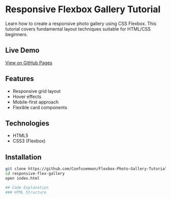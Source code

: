 # Responsive Flexbox Gallery Tutorial

Learn how to create a responsive photo gallery using CSS Flexbox. This tutorial covers fundamental layout techniques
suitable for HTML/CSS beginners.

## Live Demo
[View on GitHub Pages](https://github.com/Confusemoon/Flexbox-Photo-Gallery-Tutorial)

## Features
- Responsive grid layout
- Hover effects
- Mobile-first approach
- Flexible card components

## Technologies
- HTML5
- CSS3 (Flexbox)

## Installation
```bash
git clone https://github.com/Confusemoon/Flexbox-Photo-Gallery-Tutorial.git
cd responsive-flex-gallery
open index.html

## Code Explanation
### HTML Structure
